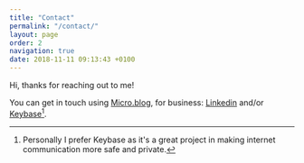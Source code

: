 ```yaml
---
title: "Contact"
permalink: "/contact/"
layout: page
order: 2
navigation: true
date: 2018-11-11 09:13:43 +0100
---
```

Hi, thanks for reaching out to me!

You can get in touch using [Micro.blog](https://micro.blog/), for business: [Linkedin](https://www.linkedin.com/in/roelwillems) and/or [Keybase](https://keybase.io/roelwillems)[^1].

[^1]: Personally I prefer Keybase as it's a great project in making internet communication more safe and private.
